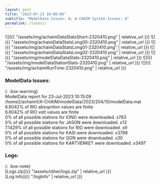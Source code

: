 ```yaml
---
layout: post
title: "2023-07-23 10:00:00"
subtitle: "ModelData Issues: 8; A-CHAIM System Issues: 0"
permalink: /latest/
---
```


![]({{ "/assets/img/achaimDataStatsShort-2320410.png" | relative_url }})
![]({{ "/assets/img/achaimDataStatsLong00-2320410.png" | relative_url }})
![]({{ "/assets/img/achaimDataStatsLong01-2320410.png" | relative_url }})
![]({{ "/assets/img/achaimDataStatsLong02-2320410.png" | relative_url }})
![]({{ "/assets/img/modelDataDataStats-2320410.png" | relative_url }})
![]({{ "/assets/img/modelDataStationStats-2320410.png" | relative_url }})
![]({{ "/assets/img/achaimRunTime-2320410.png" | relative_url }})


### ModelData Issues:  
  
{: .box-warning}  
 ModelData report for 23-Jul-2023 10:15:09   
 /home2/achaim1/A-CHAIM/modelData/2023/204/10/modelData.mat   
 6.6042% of RIO absoprtion values are finite   
 6.6042% of RIO volt values are finite   
 0% of all possible stations for IONO were downloaded. x783   
 0% of all possible stations for JASON were downloaded. x13   
 7.1429% of all possible stations for RIO were downloaded. x9   
 0% of all possible stations for KASI were downloaded. x3788   
 0% of all possible stations for QGN were downloaded. x30   
 0% of all possible stations for KARTVERKET were downloaded. x3497   
  


### Logs:  
  
{: .box-note}  
[Logs.zip]({{ "/assets/other/logs.zip" | relative_url }})  
[Log Info]({{ "/logInfo" | relative_url }})  
